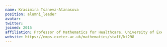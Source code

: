 ```yaml
---
name: Krasimira Tsaneva-Atanasova
position: alumni_leader
avatar: 
twitter: 
joined: 2015
affiliation: Professor of Mathematics for Healthcare, University of Exeter
website: https://emps.exeter.ac.uk/mathematics/staff/kt298
---
```

